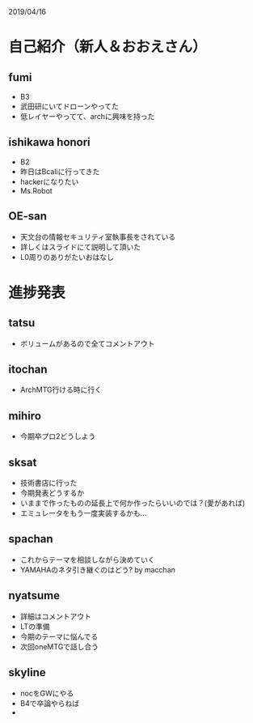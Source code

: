 2019/04/16

# 自己紹介（新人＆おおえさん）

## fumi
- B3
- 武田研にいてドローンやってた
- 低レイヤーやってて、archに興味を持った

## ishikawa honori
- B2
- 昨日はBcaliに行ってきた
- hackerになりたい
- Ms.Robot

## OE-san
- 天文台の情報セキュリティ室執事長をされている
- 詳しくはスライドにて説明して頂いた
- L0周りのありがたいおはなし

# 進捗発表

## tatsu
- ボリュームがあるので全てコメントアウト
<!--
190416 MTG
 - 今学期は卒プロ1
 - 中間の日程では所信表明
 - 最終の日程では，ポスター発表
 - TERMのテーマを引き続き, https://portal.sfc.wide.ad.jp/presentations/1726
 
概要
Remote Direct Memory Accessを用い(EtherパケットとPCIメッセージを変換)て，
監視対象ホストの物理アドレスを直接指定し値を取得することを繰り返すことで，
メモリダンプを取得する．
ここで取得できる物理メモリと値の組は，物理メモリをただ読み込んだだけなので，ただのバイナリの世界．
ここから監視対象ホストのOS内部のロジックを逆算・解析することで，監視対象ホストのOSのコンテキストを復元することが目的．監視対象ホストはx86-64 Linuxとする．
soraさんが作ったFPGAデバイスの手続きを呼び出し値を取得，逆算・解析のロジックを実装し，結果を出力するまでが現在の自分の研究の実装範囲
この手法を用いることで，監視対象ホストのCPUコアを使用することなく，解析ができるため，ベアメタルマシンの解析をゼロオーバーヘッドでできるようになる．(要調査)

在どこまで終わっているのか．
TERMでは，x86-64 Linuxのページング機構の解析ができた．(セグメント機構は使われていない)
監視対象ホストのローカルでgdbやobjdumpを用いてプロセスをみた時と，結果が一致していた．(条件付き(下で説明))

できなかったこと
ページング機構の値の起点となるのは，CR3レジスタの値だが，これはレジスタであるため，探すことができなかった．
なので，TERMではCR3レジスタの値を通知してもらうようにしていた．
CR3レジスタの値はプロセス毎に保持されているはずで，この値はtask_structにある．
動作中のLinuxの，どこらへんにtask_structがあるのかを，リモートかつ物理メモリのみ から探すのができなかった．
あとは，soraさんのFPGAデバイスを改善したい．短時間で大量のリクエストをFPGAデバイスに送ると，停止することがある
現状では，sleepを挟んで負荷を軽減したり，テーブルのエントリのうち，見るエントリを限定している．
短時間で全テーブルを読み込むことができれば，もう少しリアルタイム性を確保できる．(現在は時間がかかるため，カーネルパニック時の利用に限る，という前提で話しているが，早くなれば，動いているマシンにも応用できそう)
ただ，めちゃむずそう．FPGA勉強するのか？となっている．
発表でも突っ込まれたが，現状だとコアダンプとの違いがない．

今後やることのまとめ？
- Linuxのカーネル空間から`task_struct`を探す．
- それを物理アドレスのみから見つけられるようにする．
- FPGAデバイスの改善・勉強，
-->

## itochan
- ArchMTG行ける時に行く

## mihiro
- 今期卒プロ2どうしよう

## sksat
- 技術書店に行った
- 今期発表どうするか
- いままで作ったものの延長上で何か作ったらいいのでは？(愛があれば)
- エミュレータをもう一度実装するかも...

## spachan
- これからテーマを相談しながら決めていく
- YAMAHAのネタ引き継ぐのはどう? by macchan

## nyatsume
- 詳細はコメントアウト
- LTの準備
- 今期のテーマに悩んでる
 - 次回oneMTGで話し合う 
<!--
進捗
- CSの練習問題をとき進めていた
- LTのスライドに手を付け始めていました
- 週末風邪でしんだので大幅な進捗はないです
 - 自分の勉強もう少ししたかった...

一応前期までの進捗
- 高速パケット処理基盤上で動くLBロジックを実装した
- ipvsとの比較実験を行った。
 - マイクロベンチマークでの実験結果は実装LBがスループットにおいて大幅に上回ったが、HTTPベンチマークでの実験においてはスループットで有意な差は見られず。原因を解明できた部分と未解明な部分がある。

今期やりたいこと
termにするかwipにするか悩み中　そろそろtermに行きたい気持ちはある
- プラン1:前期の研究をそのまま進める。
 - 未消化な部分がまだ結構あるのでそこを解明したい気持ちはある
- プラン2:新しいことにチャレンジする。
 - まだはっきりとは浮かんでいないので時間がなさそうなら諦めます。春休み中のサマライズで色々読んだから何かしらあるかも...?
- どっちにするかはriverさんとも相談して早めに決めます

その他
- コンピューターシステムを進めています　楽しい！
- htrootがやばいのと、個人的に興味があったのでrgroot入りました
- LT何話そうか困ってます
- ぎじゅつしょてんいきたかった
-->

## skyline
- nocをGWにやる
- B4で卒論やらねば
- 

